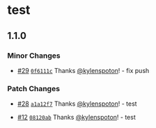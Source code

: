 # test

## 1.1.0

### Minor Changes

- [#29](https://github.com/kylenspoton/test/pull/29) [`0f6111c`](https://github.com/kylenspoton/test/commit/0f6111c98dfb0675f350b74c57f9c8446a1427a8) Thanks [@kylenspoton](https://github.com/kylenspoton)! - fix push

### Patch Changes

- [#28](https://github.com/kylenspoton/test/pull/28) [`a1a12f7`](https://github.com/kylenspoton/test/commit/a1a12f76428f7067482cfc6b4335b1e4a4a4f353) Thanks [@kylenspoton](https://github.com/kylenspoton)! - test

- [#12](https://github.com/kylenspoton/test/pull/12) [`08120ab`](https://github.com/kylenspoton/test/commit/08120ab17aa8d78b72f2f17303194fa86309e581) Thanks [@kylenspoton](https://github.com/kylenspoton)! - test
